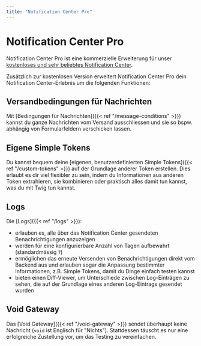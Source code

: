 ```yaml
---
title: "Notification Center Pro"
---
```


# Notification Center Pro

Notification Center Pro ist eine kommerzielle Erweiterung für unser [kostenloses und sehr beliebtes Notification Center][NC].

Zusätzlich zur kostenlosen Version erweitert Notification Center Pro dein Notification Center-Erlebnis um die
folgenden Funktionen:

## Versandbedingungen für Nachrichten

Mit [Bedingungen für Nachrichten]({{< ref "/message-conditions" >}}) kannst du ganze Nachrichten vom Versand ausschliessen und sie so bspw. abhängig von Formularfeldern verschicken lassen.

## Eigene Simple Tokens

Du kannst bequem deine [eigenen, benutzerdefinierten Simple Tokens]({{< ref "/custom-tokens" >}}) auf der Grundlage anderer Token erstellen. Dies erlaubt es dir viel flexibler zu sein, indem du Informationen aus anderen Token extrahieren, sie kombinieren oder praktisch alles damit tun kannst, was du mit Twig tun kannst.

## Logs

Die [Logs]({{< ref "/logs" >}}):

- erlauben es, alle über das Notification Center gesendeten Benachrichtigungen anzuzeigen
- werden für eine konfigurierbare Anzahl von Tagen aufbewahrt (standardmässig `7`)
- ermöglichen das erneute Versenden von Benachrichtigungen direkt vom Backend aus und erlauben sogar die Anpassung bestimmter Informationen, z.B. Simple Tokens, damit du Dinge einfach testen kannst
- bieten einen Diff-Viewer, um Unterschiede zwischen Log-Einträgen zu sehen, die auf der Grundlage eines anderen Log-Eintrags gesendet wurden

## Void Gateway

Das [Void Gateway]({{< ref "/void-gateway" >}}) sendet überhaupt keine Nachricht (`void` ist Englisch für "Nichts"). Stattdessen täuscht es nur eine erfolgreiche Zustellung vor, um das Testing zu vereinfachen.


[NC]: https://extensions.contao.org/?p=terminal42%2Fnotification_center